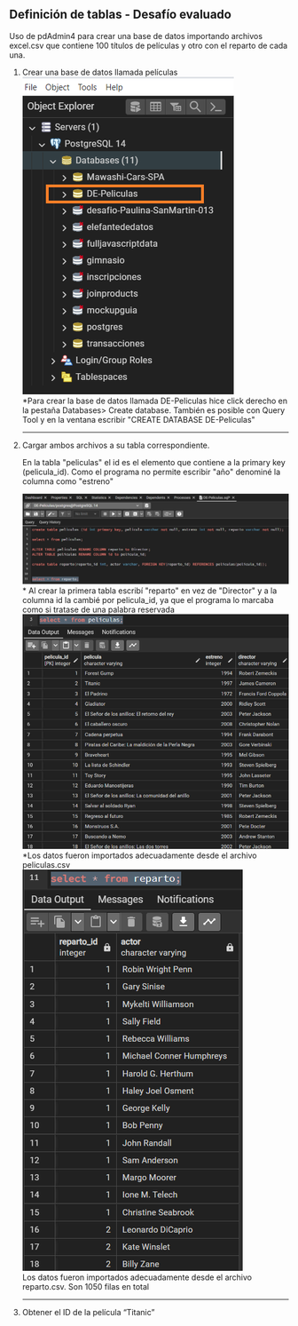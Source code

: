 <h2>Definición de tablas - Desafío evaluado</h2>
<p>Uso de pdAdmin4 para crear una base de datos importando archivos excel.csv que contiene 100 títulos de películas y otro con el reparto de cada una.</p>
<ol>
<li>Crear una base de datos llamada películas</li>
<img src='./img/requerimiento-1.png'>
<figcaption>*Para crear la base de datos llamada DE-Peliculas hice click derecho en la pestaña Databases> Create database. También es posible con Query Tool y en la ventana escribir "CREATE DATABASE DE-Peliculas"</figcaption>
<hr>
<li>Cargar ambos archivos a su tabla correspondiente.</li>
<p>En la tabla "peliculas" el id es el elemento que contiene a la primary key (pelicula_id). Como el programa no permite escribir "año" denominé la columna como "estreno" </p>
<img src='./img/create-table.png'>
<figcaption>* Al crear la primera tabla escribí "reparto" en vez de "Director" y a la columna id la cambié por pelicula_id, ya que el programa lo marcaba como si tratase de una palabra reservada </figcaption>
<img src="./img/requerimiento-2-tabla-peliculas.png">
<figcaption>*Los datos fueron importados adecuadamente desde el archivo peliculas.csv</figcaption>
<img src="./img/requerimiento-2-tabla-reparto.png">
<figcaption>Los datos fueron importados adecuadamente desde el archivo reparto.csv. Son 1050 filas en total</figcaption>
<hr>
<li>Obtener el ID de la película “Titanic”</li>
</ol>